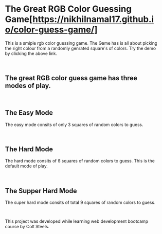 # The Great RGB Color Guessing Game[https://nikhilnamal17.github.io/color-guess-game/]
This is a smiple rgb color guessing game. The Game has is all about picking the right colour from a randomly genrated square's of colors. Try the demo by clicking the above link.

<br>

## The great RGB color guess game has three modes of play. 

<br>

## The Easy Mode
The easy mode consits of only 3 squares of random colors to guess.

<br>

## The Hard Mode
The hard mode consits of 6 squares of random colors to guess. This is the default mode of play.

<br>

## The Supper Hard Mode
The super hard mode consits of total 9 squares of random colors to guess.

<br>

This project was developed while learning web development bootcamp course by Colt Steels.

